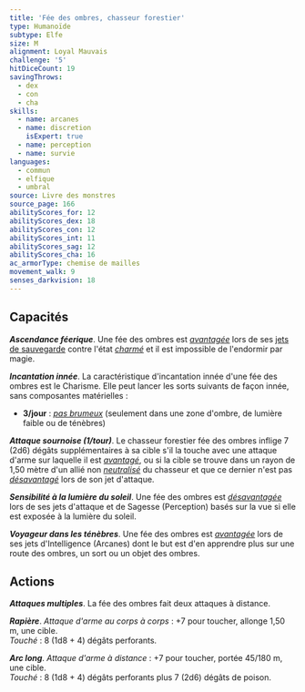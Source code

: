 ```yaml
---
title: 'Fée des ombres, chasseur forestier'
type: Humanoïde
subtype: Elfe
size: M
alignment: Loyal Mauvais
challenge: '5'
hitDiceCount: 19
savingThrows:
  - dex
  - con
  - cha
skills:
  - name: arcanes
  - name: discretion
    isExpert: true
  - name: perception
  - name: survie
languages:
  - commun
  - elfique
  - umbral
source: Livre des monstres
source_page: 166
abilityScores_for: 12
abilityScores_dex: 18
abilityScores_con: 12
abilityScores_int: 11
abilityScores_sag: 12
abilityScores_cha: 16
ac_armorType: chemise de mailles
movement_walk: 9
senses_darkvision: 18
---
```

## Capacités
_**Ascendance féerique**_. Une fée des ombres est [_avantagée_](/utiliser-les-caracteristiques/#avantage-et-desavantage) lors de ses [jets de sauvegarde](/utiliser-les-caracteristiques/#jets-de-sauvegarde) contre l'état [_charmé_](/gerer-la-sante-du-personnage/#charme) et il est impossible de l'endormir par magie.

_**Incantation innée**_. La caractéristique d'incantation innée d'une fée des ombres est le Charisme. Elle peut lancer les sorts suivants de façon innée, sans composantes matérielles :
* **3/jour** : [_pas brumeux_](/grimoire/pas-brumeux/) (seulement dans une zone d'ombre, de lumière faible ou de ténèbres)

_**Attaque sournoise (1/tour)**_. Le chasseur forestier fée des ombres inflige 7 (2d6) dégâts supplémentaires à sa cible s'il la touche avec une attaque d'arme sur laquelle il est [_avantagé_](/utiliser-les-caracteristiques/#avantage-et-desavantage), ou si la cible se trouve dans un rayon de 1,50 mètre d'un allié non [_neutralisé_](/gerer-la-sante-du-personnage/#neutralise) du chasseur et que ce dernier n'est pas [_désavantagé_](/utiliser-les-caracteristiques/#avantage-et-desavantage) lors de son jet d'attaque.

_**Sensibilité à la lumière du soleil**_. Une fée des ombres est [_désavantagée_](/utiliser-les-caracteristiques/#avantage-et-desavantage) lors de ses jets d'attaque et de Sagesse (Perception) basés sur la vue si elle est exposée à la lumière du soleil.

_**Voyageur dans les ténèbres**_. Une fée des ombres est [_avantagée_](/utiliser-les-caracteristiques/#avantage-et-desavantage) lors de ses jets d'Intelligence (Arcanes) dont le but est d'en apprendre plus sur une route des ombres, un sort ou un objet des ombres.

## Actions
_**Attaques multiples**_. La fée des ombres fait deux attaques à distance.

_**Rapière**_. _Attaque d'arme au corps à corps_ : +7 pour toucher, allonge 1,50 m, une cible.  
_Touché_ : 8 (1d8 + 4) dégâts perforants.

_**Arc long**_. _Attaque d'arme à distance_ : +7 pour toucher, portée 45/180 m, une cible.  
_Touché_ : 8 (1d8 + 4) dégâts perforants plus 7 (2d6) dégâts de poison.

